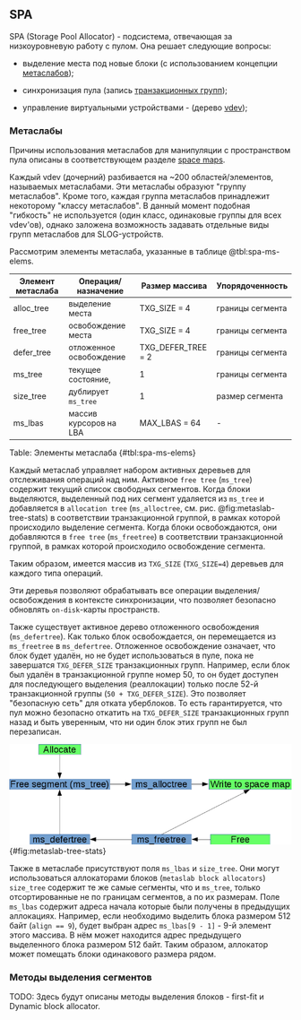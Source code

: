 ## SPA

SPA (Storage Pool Allocator) - подсистема, отвечающая за низкоуровневую работу с пулом.
Она решает следующие вопросы:

* выделение места под новые блоки (с использованием концепции [метаслабов](#метаслабы));

* синхронизация пула (запись [транзакционных групп](#транзакционные-группы-txg));

* управление виртуальными устройствами - (дерево [vdev](#vdev));


### Метаслабы

Причины использования метаслабов для манипуляции с пространством пула описаны в соответствующем разделе [space maps](#space-maps).

Каждый vdev (дочерний) разбивается на ~200 областей/элементов, называемых метаслабами.
Эти метаслабы образуют "группу метаслабов". Кроме того, каждая группа
метаслабов принадлежит некоторому "классу метаслабов".
В данный момент подобная "гибкость" не используется (один класс, одинаковые группы для всех vdev'ов),
однако заложена возможность задавать отдельные виды групп метаслабов для SLOG-устройств.

Рассмотрим элементы метаслаба, указанные в таблице @tbl:spa-ms-elems.

| Элемент метаслаба | Операция/назначение     | Размер массива     | Упорядоченность  |
| ----------------- | ----------------------- | ------------------ | ---------------- |
| alloc_tree        | выделение места         | TXG_SIZE = 4       | границы сегмента |
| free_tree         | освобождение места      | TXG_SIZE = 4       | границы сегмента |
| defer_tree        | отложенное освобождение | TXG_DEFER_TREE = 2 | границы сегмента |
| ms_tree           | текущее состояние,      | 1                  | границы сегмента |
| size_tree         | дублирует `ms_tree`     | 1                  | размер сегмента  |
| ms_lbas           | массив курсоров на LBA  | MAX_LBAS = 64      | -                |

Table: Элементы метаслаба {#tbl:spa-ms-elems}

Каждый метаслаб управляет набором активных деревьев для отслеживания операций над ним.
Активное `free tree` (`ms_tree`) содержит текущий список свободных сегментов.
Когда блоки выделяются, выделенный под них сегмент удаляется из `ms_tree`
и добавляется в `allocation tree` (`ms_alloctree`, см. рис. @fig:metaslab-tree-stats)
в соответствии транзакционной группой, в рамках которой происходило выделение сегмента.
Когда блоки освобождаются, они добавляются в `free tree` (`ms_freetree`)
в соответствии транзакционной группой, в рамках которой происходило освобождение сегмента.

Таким образом, имеется массив из `TXG_SIZE` (`TXG_SIZE=4`) деревьев для каждого типа операций.

Эти деревья позволяют обрабатывать все операции выделения/освобождения в
контексте синхронизации, что позволяет безопасно обновлять `on-disk`-карты пространств.

Также существует активное дерево отложенного освобождения (`ms_defertree`).
Как только блок освобождается, он перемещается из `ms_freetree` в `ms_defertree`.
Отложенное освобождение означает, что блок будет удалён, но не будет использоваться
в пуле, пока не завершатся `TXG_DEFER_SIZE` транзакционных групп. Например, если блок
был удалён в транзакционной группе номер 50, то он будет доступен для последующего
выделения (реаллокации) только после 52-й транзакционной группы (`50 + TXG_DEFER_SIZE`).
Это позволяет "безопасную сеть" для отката уберблоков. То есть гарантируется,
что пул можно безопасно откатить на `TXG_DEFER_SIZE` транзакционных групп назад и
быть уверенным, что ни один блок этих групп не был перезаписан.

![Операции с сегментами в метаслабе](./img/zfs-metaslab-tree-stats.png "Операции с сегментами в метаслабе"){#fig:metaslab-tree-stats}

Также в метаслабе присутствуют поля `ms_lbas` и `size_tree`.
Они могут использоваться аллокаторами блоков (`metaslab block allocators`)
`size_tree` содержит те же самые сегменты, что и `ms_tree`, только отсортированные
не по границам сегментов, а по их размерам.
Поле `ms_lbas` содержит адреса начала которые были получены в предыдущих аллокациях.
Например, если необходимо выделить блока размером 512 байт (`align == 9`),
будет выбран адрес `ms_lbas[9 - 1]` - 9-й элемент этого массива.
В нём может находится адрес предыдущего выделенного блока размером 512 байт.
Таким образом, аллокатор может помещать блоки одинакового размера рядом.

### Методы выделения сегментов

TODO: Здесь будут описаны методы выделения блоков - first-fit и Dynamic block allocator.

